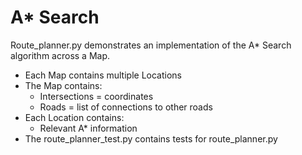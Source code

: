 # A* Search

Route_planner.py demonstrates an implementation of the A* Search algorithm across a Map.
* Each Map contains multiple Locations
* The Map contains:
    * Intersections = coordinates
    * Roads = list of connections to other roads
* Each Location contains:
    * Relevant A* information
* The route_planner_test.py contains tests for route_planner.py

